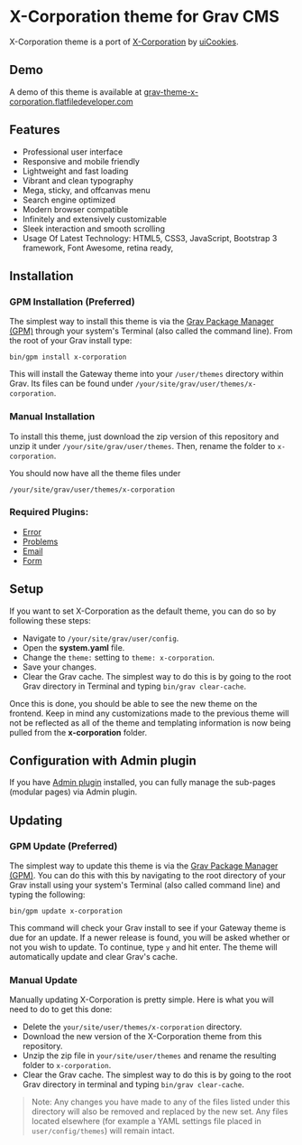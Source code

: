# X-Corporation theme for Grav CMS

X-Corporation theme is a port of [X-Corporation](https://uicookies.com/demo/#x_corporation) by [uiCookies](https://uicookies.com/).

## Demo

A demo of this theme is available at [grav-theme-x-corporation.flatfiledeveloper.com](https://grav-theme-x-corporation.flatfiledeveloper.com/)

## Features

* Professional user interface
* Responsive and mobile friendly
* Lightweight and fast loading
* Vibrant and clean typography
* Mega, sticky, and offcanvas menu
* Search engine optimized
* Modern browser compatible
* Infinitely and extensively customizable
* Sleek interaction and smooth scrolling
* Usage Of Latest Technology: HTML5, CSS3, JavaScript, Bootstrap 3 framework, Font Awesome, retina ready,

## Installation

### GPM Installation (Preferred)

The simplest way to install this theme is via the [Grav Package Manager (GPM)](http://learn.getgrav.org/advanced/grav-gpm) through your system's Terminal (also called the command line).  From the root of your Grav install type:

    bin/gpm install x-corporation

This will install the Gateway theme into your `/user/themes` directory within Grav. Its files can be found under `/your/site/grav/user/themes/x-corporation`.

### Manual Installation

To install this theme, just download the zip version of this repository and unzip it under `/your/site/grav/user/themes`. Then, rename the folder to `x-corporation`.

You should now have all the theme files under

    /your/site/grav/user/themes/x-corporation

### Required Plugins:

* [Error](https://github.com/getgrav/grav-theme-error)
* [Problems](https://github.com/getgrav/grav-plugin-problems)
* [Email](https://github.com/getgrav/grav-plugin-email)
* [Form](https://github.com/getgrav/grav-plugin-form)

## Setup

If you want to set X-Corporation as the default theme, you can do so by following these steps:

* Navigate to `/your/site/grav/user/config`.
* Open the **system.yaml** file.
* Change the `theme:` setting to `theme: x-corporation`.
* Save your changes.
* Clear the Grav cache. The simplest way to do this is by going to the root Grav directory in Terminal and typing `bin/grav clear-cache`.

Once this is done, you should be able to see the new theme on the frontend. Keep in mind any customizations made to the previous theme will not be reflected as all of the theme and templating information is now being pulled from the **x-corporation** folder.

## Configuration with Admin plugin

If you have [Admin plugin](https://github.com/getgrav/grav-plugin-admin) installed, you can fully manage the sub-pages (modular pages) via Admin plugin.

## Updating

### GPM Update (Preferred)

The simplest way to update this theme is via the [Grav Package Manager (GPM)](http://learn.getgrav.org/advanced/grav-gpm). You can do this with this by navigating to the root directory of your Grav install using your system's Terminal (also called command line) and typing the following:

    bin/gpm update x-corporation

This command will check your Grav install to see if your Gateway theme is due for an update. If a newer release is found, you will be asked whether or not you wish to update. To continue, type `y` and hit enter. The theme will automatically update and clear Grav's cache.

### Manual Update

Manually updating X-Corporation is pretty simple. Here is what you will need to do to get this done:

* Delete the `your/site/user/themes/x-corporation` directory.
* Download the new version of the X-Corporation theme from this repository.
* Unzip the zip file in `your/site/user/themes` and rename the resulting folder to `x-corporation`.
* Clear the Grav cache. The simplest way to do this is by going to the root Grav directory in terminal and typing `bin/grav clear-cache`.

> Note: Any changes you have made to any of the files listed under this directory will also be removed and replaced by the new set. Any files located elsewhere (for example a YAML settings file placed in `user/config/themes`) will remain intact.
